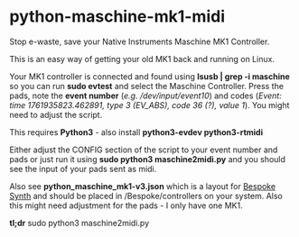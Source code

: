 # python-maschine-mk1-midi
Stop e-waste, save your Native Instruments Maschine MK1 Controller.

This is an easy way of getting your old MK1 back and running on Linux. 

Your MK1 controller is connected and found using **lsusb | grep -i maschine**
so you can run **sudo evtest** and select the Maschine Controller.
Press the pads, note the **event number** (*e.g. /dev/input/event10*) and codes (*Event: time 1761935823.462891, type 3 (EV_ABS), code 36 (?), value 1*).
You might need to adjust the script.

This requires **Python3** - also install **python3-evdev python3-rtmidi**

Either adjust the CONFIG section of the script to your event number and pads or just run it using **sudo python3 maschine2midi.py** and you should see the input of your pads sent as midi.

Also see **python_maschine_mk1-v3.json** which is a layout for [Bespoke Synth](https://github.com/BespokeSynth/BespokeSynth) and should be placed in /Bespoke/controllers on your system. Also this might need adjustment for the pads - I only have one MK1. 


**tl;dr** sudo python3 maschine2midi.py
